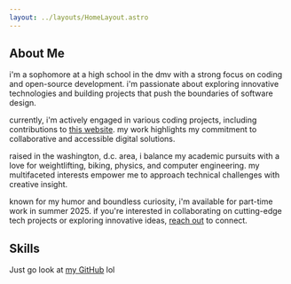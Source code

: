 ```yaml
---
layout: ../layouts/HomeLayout.astro
---
```


## About Me

i'm a sophomore at a high school in the dmv with a strong focus on coding and open-source development. i'm passionate about exploring innovative technologies and building projects that push the boundaries of software design.

currently, i'm actively engaged in various coding projects, including contributions to [this website](https://github.com/plyght/peril.lol). my work highlights my commitment to collaborative and accessible digital solutions.

raised in the washington, d.c. area, i balance my academic pursuits with a love for weightlifting, biking, physics, and computer engineering. my multifaceted interests empower me to approach technical challenges with creative insight.

known for my humor and boundless curiosity, i'm available for part-time work in summer 2025. if you're interested in collaborating on cutting-edge tech projects or exploring innovative ideas, [reach out](mailto:plyght@peril.lol) to connect.

## Skills



Just go look at [my GitHub](https://github.com/plyght) lol
